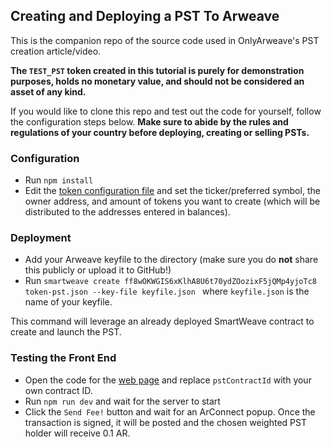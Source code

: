 ## Creating and Deploying a PST To Arweave

This is the companion repo of the source code used in OnlyArweave's PST creation article/video. 

**The `TEST_PST` token created in this tutorial is purely for
demonstration purposes, holds no monetary value, and should not be considered an asset of any kind.**

If you would like to clone this repo and test out the code for yourself, follow the configuration steps below. **Make sure to abide by the rules and regulations of your country
before deploying, creating or selling PSTs.**

### Configuration

- Run `npm install`
- Edit the [token configuration file](token-pst.json) and set the ticker/preferred symbol, the owner address, and amount of tokens you want to create (which will be distributed to the addresses entered in balances).

### Deployment 

- Add your Arweave keyfile to the directory (make sure you do **not** share this publicly or upload it to GitHub!)
- Run `smartweave create ff8wOKWGIS6xKlhA8U6t70ydZOozixF5jQMp4yjoTc8 token-pst.json --key-file keyfile.json ` where `keyfile.json` is the name of your keyfile.

This command will leverage an already deployed SmartWeave contract to create and launch the PST.

### Testing the Front End

- Open the code for the [web page](pages/index.js) and replace `pstContractId` with your own contract ID.
- Run `npm run dev` and wait for the server to start
- Click the `Send Fee!` button and wait for an ArConnect popup. Once the transaction is signed, it will be posted and the chosen weighted PST holder will receive 0.1 AR.
